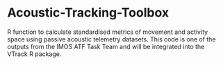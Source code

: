 # Acoustic-Tracking-Toolbox
R function to calculate standardised metrics of movement and activity space using passive acoustic telemetry datasets. This code is one of the outputs from the IMOS ATF Task Team and will be integrated into the VTrack R package.
